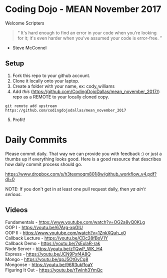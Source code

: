 # Coding Dojo - MEAN November 2017

Welcome Scripters 

> “ It's hard enough to find an error in your code when you're looking for it; it's even harder when you've assumed your code is error-free. ” 
- Steve McConnel

## Setup
 1. Fork this repo to your github account.
 2. Clone it locally onto your laptop.
 3. Create a folder with your name, ex: cody_williams
 4. Add *this* (https://github.com/CodingDojoDallas/mean_november_2017/) repo as a REMOTE to your locally cloned copy.
```
git remote add upstream https://github.com/codingdojodallas/mean_november_2017
```
 5. Profit!
# Daily Commits

Please commit daily. That way we can provide you with feedback :) or just a thumbs up if everything looks good. Here is a good resource that describes how daily commit process should go.

https://www.dropbox.com/s/h3texmoqm801j8w/github_workflow_v4.pdf?dl=0

NOTE: If you don't get in at least one pull request daily, then *_ya ain't serious_*.

## Videos
Fundamentals - https://www.youtube.com/watch?v=OG2a8vQ0KLg <br>
OOP I - https://youtu.be/67Arg-xpGIU <br>
OOP II - https://www.youtube.com/watch?v=1ZnkXQuh_x0 <br>
Callback Lecture - https://youtu.be/CDc28fBoV1Y <br>
Callback Demo - https://youtu.be/7sEulaR-rak <br>
Node Server - https://youtu.be/zTQwP_WK_H4 <br>
Express - https://youtu.be/JCN9Pxf4A8Q <br>
Mongo - https://youtu.be/qpJ5OtGyCg8 <br>
Mongoose - https://youtu.be/96R3ukffoaY <br>
Figuring It Out - https://youtu.be/rTwlnh3YmQc <br>
